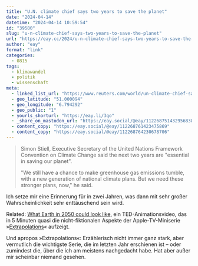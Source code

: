 ```yaml
---
title: "U.N. climate chief says two years to save the planet"
date: "2024-04-14"
datetime: "2024-04-14 10:59:54"
id: "39580"
slug: "u-n-climate-chief-says-two-years-to-save-the-planet"
url: "https://eay.cc/2024/u-n-climate-chief-says-two-years-to-save-the-planet/"
author: "eay"
format: "link"
categories:
  - 0815
tags:
  - klimawandel
  - politik
  - wissenschaft
meta:
  - linked_list_url: "https://www.reuters.com/world/un-climate-chief-says-two-years-save-planet-2024-04-10/"
  - geo_latitude: "51.000094"
  - geo_longitude: "6.794292"
  - geo_public: "1"
  - yourls_shorturl: "https://eay.li/3qo"
  - _share_on_mastodon_url: "https://eay.social/@eay/112268751432956838"
  - content_copy: "https://eay.social/@eay/112268761423475869"
  - content_copy: "https://eay.social/@eay/112268764230678706"
---
```


> Simon Stiell, Executive Secretary of the United Nations Framework Convention on Climate Change said the next two years are "essential in saving our planet".
> 
> "We still have a chance to make greenhouse gas emissions tumble, with a new generation of national climate plans. But we need these stronger plans, now," he said.

Ich setze mir eine Erinnerung für in zwei Jahren, was dann mit sehr großer Wahrscheinlichkeit sehr enttäuschend sein wird.

Related: [What Earth in 2050 could look like](https://www.youtube.com/watch?v=2njn71TqkjA), ein TED-Animationsvideo, das in 5 Minuten quasi die nicht-fiktionalen Aspekte der Apple-TV-Miniserie »[Extrapolations](https://www.imdb.com/title/tt13821126/)« aufzeigt.

Und apropos »Extrapolations«: Erzählerisch nicht immer ganz stark, aber vermutlich die wichtigste Serie, die im letzten Jahr erschienen ist – oder zumindest die, über die ich am meistens nachgedacht habe. Hat aber außer mir scheinbar niemand gesehen.
